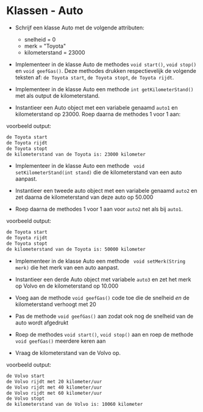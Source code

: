 # Klassen - Auto

- Schrijf een klasse Auto met de volgende attributen:
    - snelheid = 0
    - merk = "Toyota"
    - kilometerstand = 23000
    
- Implementeer in de klasse Auto de methodes ```void start()```, ```void stop()``` en ```void geefGas()```.  Deze methodes drukken respectievelijk de volgende teksten af: ```de Toyota start```, ```de Toyota stopt```, ```de Toyota rijdt```.

- Implementeer in de klasse Auto een methode ```int getKilometerStand()``` met als output de kilometerstand.
- Instantieer een Auto object met een variabele genaamd ```auto1``` en  kilometerstand op 23000. Roep daarna de methodes 1 voor 1 aan:

voorbeeld output:
```bash
de Toyota start
de Toyota rijdt
de Toyota stopt
de kilometerstand van de Toyota is: 23000 kilometer
```
- Implementeer in de klasse Auto een methode ``` void setKilometerStand(int stand)``` die de kilometerstand van een auto aanpast.

- Instantieer een tweede auto object met een variabele genaamd ```auto2``` en zet daarna de kilometerstand van deze auto op 50.000

- Roep daarna de methodes 1 voor 1 aan voor ```auto2``` net als bij ```auto1```.

voorbeeld output:
```bash
de Toyota start
de Toyota rijdt
de Toyota stopt
de kilometerstand van de Toyota is: 50000 kilometer
```
- Implementeer in de klasse Auto een methode ``` void setMerk(String merk)``` die het merk van een auto aanpast.

- Instantieer een derde Auto object met variabele ```auto3``` en zet het merk op Volvo en de kilometerstand op 10.000
- Voeg aan de methode ```void geefGas()``` code toe die de snelheid *en* de kilometerstand verhoogt met 20 
- Pas de methode ```void geefGas()``` aan zodat ook nog de snelheid van de auto wordt afgedrukt
- Roep de methodes ```void start()```, ```void stop()``` aan en roep de methode ```void geefGas()``` meerdere keren aan
- Vraag de kilometerstand van de Volvo op.

voorbeeld output:
```bash
de Volvo start
de Volvo rijdt met 20 kilometer/uur
de Volvo rijdt met 40 kilometer/uur
de Volvo rijdt met 60 kilometer/uur
de Volvo stopt
de kilometerstand van de Volvo is: 10060 kilometer
```